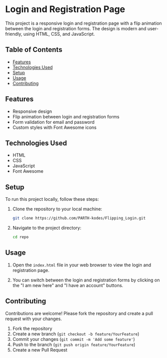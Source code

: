 # Login and Registration Page

This project is a responsive login and registration page with a flip animation between the login and registration forms. The design is modern and user-friendly, using HTML, CSS, and JavaScript.

## Table of Contents

- [Features](#features)
- [Technologies Used](#technologies-used)
- [Setup](#setup)
- [Usage](#usage)
- [Contributing](#contributing)

## Features

- Responsive design
- Flip animation between login and registration forms
- Form validation for email and password
- Custom styles with Font Awesome icons

## Technologies Used

- HTML
- CSS
- JavaScript
- Font Awesome

## Setup

To run this project locally, follow these steps:

1. Clone the repository to your local machine:

   ```sh
   git clone https://github.com/PARTH-kodes/Flipping_Login.git
   ```

2. Navigate to the project directory:

   ```sh
   cd repo
   ```

## Usage

1. Open the `index.html` file in your web browser to view the login and registration page.

2. You can switch between the login and registration forms by clicking on the "I am new here" and "I have an account" buttons.

## Contributing

Contributions are welcome! Please fork the repository and create a pull request with your changes.

1. Fork the repository
2. Create a new branch (`git checkout -b feature/YourFeature`)
3. Commit your changes (`git commit -m 'Add some feature'`)
4. Push to the branch (`git push origin feature/YourFeature`)
5. Create a new Pull Request
